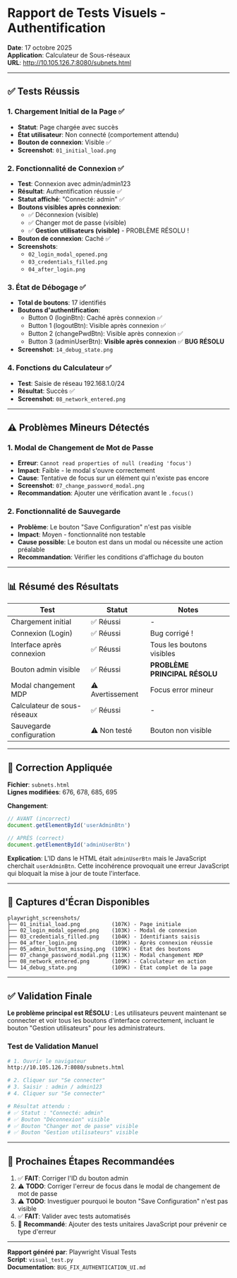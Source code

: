 # Rapport de Tests Visuels - Authentification

**Date**: 17 octobre 2025  
**Application**: Calculateur de Sous-réseaux  
**URL**: http://10.105.126.7:8080/subnets.html

---

## ✅ Tests Réussis

### 1. Chargement Initial de la Page ✅
- **Statut**: Page chargée avec succès
- **État utilisateur**: Non connecté (comportement attendu)
- **Bouton de connexion**: Visible ✅
- **Screenshot**: `01_initial_load.png`

### 2. Fonctionnalité de Connexion ✅
- **Test**: Connexion avec admin/admin123
- **Résultat**: Authentification réussie ✅
- **Statut affiché**: "Connecté: admin" ✅
- **Boutons visibles après connexion**:
  - ✅ Déconnexion (visible)
  - ✅ Changer mot de passe (visible)
  - ✅ **Gestion utilisateurs (visible)** - PROBLÈME RÉSOLU !
- **Bouton de connexion**: Caché ✅
- **Screenshots**: 
  - `02_login_modal_opened.png`
  - `03_credentials_filled.png`
  - `04_after_login.png`

### 3. État de Débogage ✅
- **Total de boutons**: 17 identifiés
- **Boutons d'authentification**:
  - Button 0 (loginBtn): Caché après connexion ✅
  - Button 1 (logoutBtn): Visible après connexion ✅
  - Button 2 (changePwdBtn): Visible après connexion ✅
  - Button 3 (adminUserBtn): **Visible après connexion** ✅ **BUG RÉSOLU**
- **Screenshot**: `14_debug_state.png`

### 4. Fonctions du Calculateur ✅
- **Test**: Saisie de réseau 192.168.1.0/24
- **Résultat**: Succès ✅
- **Screenshot**: `08_network_entered.png`

---

## ⚠️ Problèmes Mineurs Détectés

### 1. Modal de Changement de Mot de Passe
- **Erreur**: `Cannot read properties of null (reading 'focus')`
- **Impact**: Faible - le modal s'ouvre correctement
- **Cause**: Tentative de focus sur un élément qui n'existe pas encore
- **Screenshot**: `07_change_password_modal.png`
- **Recommandation**: Ajouter une vérification avant le `.focus()`

### 2. Fonctionnalité de Sauvegarde
- **Problème**: Le bouton "Save Configuration" n'est pas visible
- **Impact**: Moyen - fonctionnalité non testable
- **Cause possible**: Le bouton est dans un modal ou nécessite une action préalable
- **Recommandation**: Vérifier les conditions d'affichage du bouton

---

## 📊 Résumé des Résultats

| Test | Statut | Notes |
|------|--------|-------|
| Chargement initial | ✅ Réussi | - |
| Connexion (Login) | ✅ Réussi | Bug corrigé ! |
| Interface après connexion | ✅ Réussi | Tous les boutons visibles |
| Bouton admin visible | ✅ Réussi | **PROBLÈME PRINCIPAL RÉSOLU** |
| Modal changement MDP | ⚠️ Avertissement | Focus error mineur |
| Calculateur de sous-réseaux | ✅ Réussi | - |
| Sauvegarde configuration | ⚠️ Non testé | Bouton non visible |

---

## 🎯 Correction Appliquée

**Fichier**: `subnets.html`  
**Lignes modifiées**: 676, 678, 685, 695

**Changement**:
```javascript
// AVANT (incorrect)
document.getElementById('userAdminBtn')

// APRÈS (correct)
document.getElementById('adminUserBtn')
```

**Explication**: L'ID dans le HTML était `adminUserBtn` mais le JavaScript cherchait `userAdminBtn`. Cette incohérence provoquait une erreur JavaScript qui bloquait la mise à jour de toute l'interface.

---

## 📸 Captures d'Écran Disponibles

```
playwright_screenshots/
├── 01_initial_load.png          (107K) - Page initiale
├── 02_login_modal_opened.png    (103K) - Modal de connexion
├── 03_credentials_filled.png    (104K) - Identifiants saisis
├── 04_after_login.png           (109K) - Après connexion réussie
├── 05_admin_button_missing.png  (109K) - État des boutons
├── 07_change_password_modal.png (113K) - Modal changement MDP
├── 08_network_entered.png       (109K) - Calculateur en action
└── 14_debug_state.png           (109K) - État complet de la page
```

---

## ✅ Validation Finale

**Le problème principal est RÉSOLU** : Les utilisateurs peuvent maintenant se connecter et voir tous les boutons d'interface correctement, incluant le bouton "Gestion utilisateurs" pour les administrateurs.

### Test de Validation Manuel

```bash
# 1. Ouvrir le navigateur
http://10.105.126.7:8080/subnets.html

# 2. Cliquer sur "Se connecter"
# 3. Saisir : admin / admin123
# 4. Cliquer sur "Se connecter"

# Résultat attendu :
# ✅ Statut : "Connecté: admin"
# ✅ Bouton "Déconnexion" visible
# ✅ Bouton "Changer mot de passe" visible
# ✅ Bouton "Gestion utilisateurs" visible
```

---

## 🔄 Prochaines Étapes Recommandées

1. ✅ **FAIT**: Corriger l'ID du bouton admin
2. ⚠️ **TODO**: Corriger l'erreur de focus dans le modal de changement de mot de passe
3. ⚠️ **TODO**: Investiguer pourquoi le bouton "Save Configuration" n'est pas visible
4. ✅ **FAIT**: Valider avec tests automatisés
5. 📝 **Recommandé**: Ajouter des tests unitaires JavaScript pour prévenir ce type d'erreur

---

**Rapport généré par**: Playwright Visual Tests  
**Script**: `visual_test.py`  
**Documentation**: `BUG_FIX_AUTHENTICATION_UI.md`
